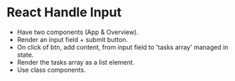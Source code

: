 # React Handle Input

- Have two components (App & Overview).
- Render an input field + submit button.
- On click of btn, add content, from input field to 'tasks array' managed in
  state.
- Render the tasks array as a list element.
- Use class components.
